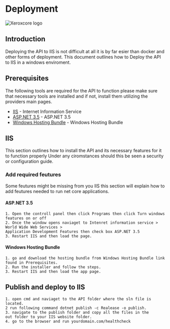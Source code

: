 # Deployment

![Xeroxcore logo](https://github.com/Xeroxcore/Xeroxcore/blob/master/resources/images/microsoft-logo.png)

## Introduction

Deploying the API to IIS is not difficult at all it is by far esier than docker and other forms of
deployment. This document outlines how to Deploy the API to IIS in a windows enviroment.

## Prerequisites

The following tools are required for the API to function please make sure that necessary tools
are installed and if not, install them utilizing the providers main pages.

- [IIS](https://www.iis.net/) - Internet Information Service
- [ASP.NET 3.5](https://docs.microsoft.com/en-us/iis/get-started/whats-new-in-iis-8/iis-80-using-aspnet-35-and-aspnet-45) - ASP.NET 3.5
- [Windows Hosting Bundle](https://dotnet.microsoft.com/download/dotnet-core/thank-you/runtime-aspnetcore-3.1.1-windows-hosting-bundle-installer) - Windows Hosting Bundle

## IIS

This section outlines how to install the API and its necessary features for it to function properly
Under any ciromstances should this be seen a security or configuration guide.

### Add required feutures

Some feutures might be missing from you IIS this section will explain how to add feutures needed to
run net core applications.

#### ASP.NET 3.5

```
1. Open the controll panel then click Programs then click Turn windows features on or off
2. Once the window opens naviaget to Intenret information service > World Wide Web Services >
Application Development Features then check box ASP.NET 3.5
3. Restart IIS and then load the page.
```

#### Windows Hosting Bundle

```
1. go and download the hosting bundle from Windows Hosting Bundle link found in Prerequisites.
2. Run the installer and follow the steps.
3. Restart IIS and then load the app page.
```

## Publish and deploy to IIS

```
1. open cmd and naviaget to the API folder where the sln file is located.
2 run following command dotnet publish -c Realease -o publish.
3. navigate to the publish folder and copy all the files in the
out folder to your IIS website folder.
4. go to the browser and run yourdomain.com/healthcheck
```
